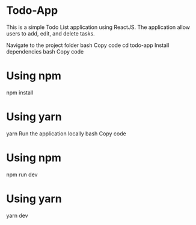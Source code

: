 # Todo-App

This is a simple Todo List application using ReactJS. The application allow users to add, edit, and delete tasks.

Navigate to the project folder
bash
Copy code
cd todo-app
Install dependencies
bash
Copy code
# Using npm
npm install

# Using yarn
yarn
Run the application locally
bash
Copy code
# Using npm
npm run dev

# Using yarn
yarn dev
